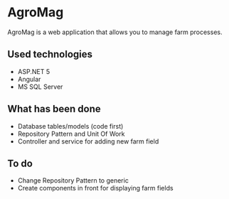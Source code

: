 # AgroMag
AgroMag is a web application that allows you to manage farm processes.

## Used technologies
- ASP.NET 5
- Angular
- MS SQL Server

## What has been done
- Database tables/models (code first)
- Repository Pattern and Unit Of Work
- Controller and service for adding new farm field

## To do
- Change Repository Pattern to generic
- Create components in front for displaying farm fields
